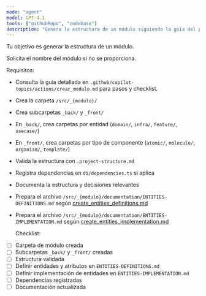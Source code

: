 ```yaml
---
mode: "agent"
model: GPT-4.1
tools: ["githubRepo", "codebase"]
description: "Genera la estructura de un módulo siguiendo la guía del proyecto"
---
```


Tu objetivo es generar la estructura de un módulo.

Solicita el nombre del módulo si no se proporciona.

Requisitos:

- Consulta la guía detallada en `.github/copilot-topics/actions/crear_modulo.md` para pasos y checklist.
- Crea la carpeta `/src/_{modulo}/`
- Crea subcarpetas `_back/` y `_front/`
- En `_back/`, crea carpetas por entidad (`domain/`, `infra/`, `feature/`, `usecase/`)
- En `_front/`, crea carpetas por tipo de componente (`atomic/`, `molecule/`, `organism/`, `template/`)
- Valida la estructura con `.project-structure.md`
- Registra dependencias en `di/dependencies.ts` si aplica
- Documenta la estructura y decisiones relevantes
- Prepara el archivo `/src/_{modulo}/documentation/ENTITIES-DEFINITIONS.md` según [create_entities_definitions.md](`./create_entities_definitions.md`)
- Prepara el archivo `/src/_{modulo}/documentation/ENTITIES-IMPLEMENTATION.md` según [create_entities_implementation.md](`./create_entities_implementation.md`)

  Checklist:

- [ ] Carpeta de módulo creada
- [ ] Subcarpetas `_back/` y `_front/` creadas
- [ ] Estructura validada
- [ ] Definir entidades y atributos en `ENTITIES-DEFINITIONS.md`
- [ ] Definir implementación de entidades en `ENTITIES-IMPLEMENTATION.md`
- [ ] Dependencias registradas
- [ ] Documentación actualizada
